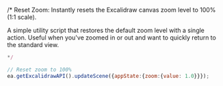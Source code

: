 /*
Reset Zoom: Instantly resets the Excalidraw canvas zoom level to 100% (1:1 scale).

A simple utility script that restores the default zoom level with a single action. Useful when you've zoomed in or out and want to quickly return to the standard view.

```js
*/

// Reset zoom to 100%
ea.getExcalidrawAPI().updateScene({appState:{zoom:{value: 1.0}}});